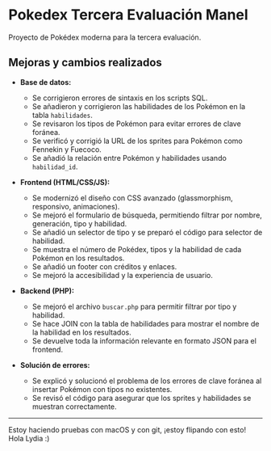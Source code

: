 # Pokedex Tercera Evaluación Manel

Proyecto de Pokédex moderna para la tercera evaluación.

## Mejoras y cambios realizados

- **Base de datos:**
  - Se corrigieron errores de sintaxis en los scripts SQL.
  - Se añadieron y corrigieron las habilidades de los Pokémon en la tabla `habilidades`.
  - Se revisaron los tipos de Pokémon para evitar errores de clave foránea.
  - Se verificó y corrigió la URL de los sprites para Pokémon como Fennekin y Fuecoco.
  - Se añadió la relación entre Pokémon y habilidades usando `habilidad_id`.

- **Frontend (HTML/CSS/JS):**
  - Se modernizó el diseño con CSS avanzado (glassmorphism, responsivo, animaciones).
  - Se mejoró el formulario de búsqueda, permitiendo filtrar por nombre, generación, tipo y habilidad.
  - Se añadió un selector de tipo y se preparó el código para selector de habilidad.
  - Se muestra el número de Pokédex, tipos y la habilidad de cada Pokémon en los resultados.
  - Se añadió un footer con créditos y enlaces.
  - Se mejoró la accesibilidad y la experiencia de usuario.

- **Backend (PHP):**
  - Se mejoró el archivo `buscar.php` para permitir filtrar por tipo y habilidad.
  - Se hace JOIN con la tabla de habilidades para mostrar el nombre de la habilidad en los resultados.
  - Se devuelve toda la información relevante en formato JSON para el frontend.

- **Solución de errores:**
  - Se explicó y solucionó el problema de los errores de clave foránea al insertar Pokémon con tipos no existentes.
  - Se revisó el código para asegurar que los sprites y habilidades se muestran correctamente.

---

Estoy haciendo pruebas con macOS y con git, ¡estoy flipando con esto!  
Hola Lydia :)